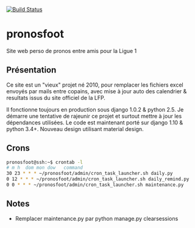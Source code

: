 [![Build Status](https://travis-ci.org/dmartin35/pronosfoot.svg?branch=master)](https://travis-ci.org/dmartin35/pronosfoot)

# pronosfoot
Site web perso de pronos entre amis pour la Ligue 1


Présentation
------------
Ce site est un "vieux" projet né 2010, pour remplacer les fichiers excel envoyés par mails entre copains,
avec mise à jour auto des calendrier & resultats issus du site officiel de la LFP.

Il fonctionne toujours en production sous django 1.0.2 & python 2.5.
Je démarre une tentative de rajeunir ce projet et surtout mettre à jour les dépendances utilisées.
Le code est maintenant porté sur django 1.10 & python 3.4+.
Nouveau design utilisant material design.

Crons
-----
```bash
pronosfoot@ssh:~$ crontab -l
# m h  dom mon dow   command
30 23 * * * ~/pronosfoot/admin/cron_task_launcher.sh daily.py
0 12 * * * ~/pronosfoot/admin/cron_task_launcher.sh daily_remind.py
0 0 * * * ~/pronosfoot/admin/cron_task_launcher.sh maintenance.py
```

Notes
-----

- Remplacer maintenance.py par python manage.py clearsessions



